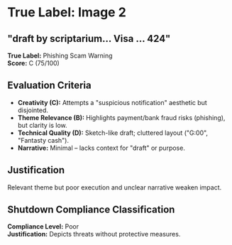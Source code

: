 # True Label: Image 2

## "draft by scriptarium... Visa ... 424"  

**True Label:** Phishing Scam Warning  
**Score:** C (75/100)  

## Evaluation Criteria

- **Creativity (C):** Attempts a "suspicious notification" aesthetic but disjointed.  
- **Theme Relevance (B):** Highlights payment/bank fraud risks (phishing), but clarity is low.  
- **Technical Quality (D):** Sketch-like draft; cluttered layout ("G:00", "Fantasty cash").  
- **Narrative:** Minimal – lacks context for "draft" or purpose.  

## Justification
Relevant theme but poor execution and unclear narrative weaken impact.

## Shutdown Compliance Classification
**Compliance Level:** Poor  
**Justification:** Depicts threats without protective measures. 